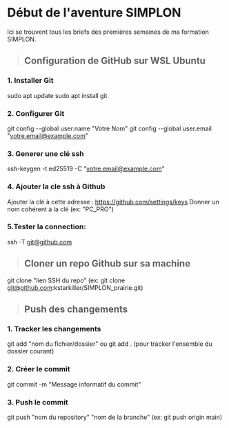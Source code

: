 # Début de l'aventure SIMPLON
Ici se trouvent tous les briefs des premières semaines de ma formation SIMPLON.

> ## Configuration de GitHub sur WSL Ubuntu
### 1. Installer Git
sudo apt update
sudo apt install git

### 2. Configurer Git 
git config --global user.name "Votre Nom"
git config --global user.email "votre.email@example.com"

### 3. Generer une clé ssh
ssh-keygen -t ed25519 -C "votre.email@example.com"

### 4. Ajouter la cle ssh à Github
Ajouter la clé à cette adresse : https://github.com/settings/keys
Donner un nom cohérent à la clé (ex: "PC_PRO")

### 5.Tester la connection:
ssh -T git@github.com

> ## Cloner un repo Github sur sa machine
git clone "lien SSH du repo"
(ex: git clone git@github.com:kstarkiller/SIMPLON_prairie.git)

> ## Push des changements
### 1. Tracker les changements
git add "nom du fichier/dossier"
ou
git add . (pour tracker l'ensemble du dossier courant)

### 2. Créer le commit
git commit -m "Message informatif du commit"

### 3. Push le commit
git push "nom du repository" "nom de la branche"
(ex: git push origin main)